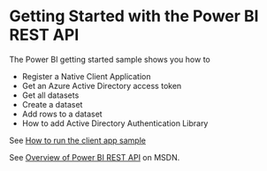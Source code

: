 Getting Started with the Power BI REST API
=

The Power BI getting started sample shows you how to
- Register a Native Client Application
- Get an Azure Active Directory access token
- Get all datasets
- Create a dataset
- Add rows to a dataset
- How to add Active Directory Authentication Library

See [How to run the client app sample](https://msdn.microsoft.com/en-US/library/mt186159.aspx)

See [Overview of Power BI REST API](https://msdn.microsoft.com/en-US/library/dn877544(Azure.100).aspx) on MSDN.
